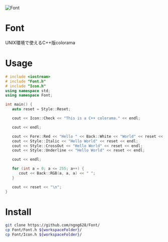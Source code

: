 ![Font](https://user-images.githubusercontent.com/31023138/110338736-b2d31a00-806a-11eb-9e10-d28436e03a2c.png)

# Font
UNIX環境で使えるC++版colorama

# Usage

```cpp
# include <iostream>
# include "Font.h"
# include "Icon.h"
using namespace std;
using namespace Font;

int main() {
   auto reset = Style::Reset;

   cout << Icon::Check << "This is a C++ colorama." << endl;

   cout << endl;

   cout << Fore::Red << "Hello " << Back::White << "World" << reset << endl;
   cout << Style::Italic << "Hello World" << reset << endl;
   cout << Style::CrossOut << "Hello World" << reset << endl;
   cout << Style::Underline << "Hello World" << reset << endl;

   cout << endl;

   for (int a = 0; a <= 255; a++) {
      cout << Back::RGB(a, a, a) << " ";
   }

   cout << reset << "\n";
}
```

# Install

```bash
git clone https://github.com/ngng628/Font/
cp Font/Font.h ${workspaceFolder}/
cp Font/Icon.h ${workspaceFolder}/
```
